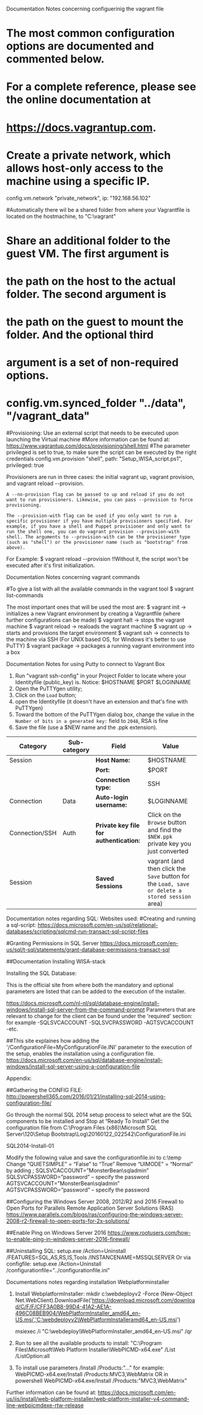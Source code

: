 Documentation Notes concerning configuerinig the vagrant file

  # The most common configuration options are documented and commented below.
  # For a complete reference, please see the online documentation at
  # https://docs.vagrantup.com.
  
  # Create a private network, which allows host-only access to the machine using a specific IP.
   config.vm.network "private_network", ip: "192.168.56.102"
   
   
  #Automatically there wil be a shared folder from where your Vagrantfile is located on the hostmachine, to "C:\vagrant"
  
  # Share an additional folder to the guest VM. The first argument is
  # the path on the host to the actual folder. The second argument is
  # the path on the guest to mount the folder. And the optional third
  # argument is a set of non-required options.
  # config.vm.synced_folder "../data", "/vagrant_data"
  
  
  #Provisioning: Use an external script that needs to be executed upon launching the Virtual machine
  #More information can be found at: https://www.vagrantup.com/docs/provisioning/shell.html
  #The parameter privileged is set to true, to make sure the script can be executed by the right credentials
  config.vm.provision "shell", path: "Setup_WISA_script.ps1", privileged: true
  
  
  
  Provisioners are run in three cases: the initial vagrant up, vagrant provision, and vagrant reload --provision.

    A --no-provision flag can be passed to up and reload if you do not want to run provisioners. Likewise, you can pass --provision to force provisioning.

    The --provision-with flag can be used if you only want to run a specific provisioner if you have multiple provisioners specified. For example, if you have a shell and Puppet provisioner and only want to run the shell one, you can do vagrant provision --provision-with shell. The arguments to --provision-with can be the provisioner type (such as "shell") or the provisioner name (such as "bootstrap" from above).
    
  For Example: $ vagrant reload --provision
  !!Without it, the script won't be executed after it's first initialization.
  
  
  Documentation Notes concerning vagrant commands
  
  #To give a list with all the available commands in the vagrant tool
$ vagrant list-commands 

The most important ones that will be used the most are:
$ vagrant init -> initializes a new Vagrant environment by creating a Vagrantfile (where further configurations can be made)
$ vagrant halt -> stops the vagrant machine
$ vagrant reload -> realoads the vagrant machine
$ vagrant up -> starts and provisions the target environment
$ vagrant ssh -> connects to the machine via SSH (For UNIX based OS, for Windows it's better to use PuTTY)
$ vagrant package -> packages a running vagrant environment into a box

Documentation Notes for using Putty to connect to Vagrant Box

1. Run "vagrant ssh-config" in your Project Folder to locate where your Identityfile (public_key) is.
Notice:
$HOSTNAME
$PORT
$LOGINNAME
2. Open the PuTTYgen utility;
3. Click on the `Load` button;
4. open the Identityfile (it doesn't have an extension and that's fine with PuTTYgen)
5. Toward the bottom of the PuTTYgen dialog box, change the value in the `Number of bits in a generated key:` field to `2048`, RSA is fine
6. Save the file (use a $NEW name and the .ppk extension).

Category | Sub-category | Field | Value
--- | --- | --- | ---
Session | | **Host Name:** | $HOSTNAME
| | | **Port:** | $PORT
| | | **Connection type:** | SSH
| Connection | Data | **Auto-login username:** | $LOGINNAME
| Connection/SSH | Auth | **Private key file for authentication:** | Click on the `Browse` button and find the `$NEW.ppk` private key you just converted
| Session | | **Saved Sessions** | vagrant (and then click the `Save` button for the `Load, save or delete a stored session` area)


Documentation notes regarding SQL:
Websites used:
#Creating and running a sql-script:
https://docs.microsoft.com/en-us/sql/relational-databases/scripting/sqlcmd-run-transact-sql-script-files

#Granting Permissions in SQL Server
https://docs.microsoft.com/en-us/sql/t-sql/statements/grant-database-permissions-transact-sql

##Documentation Installing WISA-stack
    
Installing the SQL Database:

This is the official site from where both the mandatory and optional parameters are listed that can be added to the execution of the installer.

https://docs.microsoft.com/nl-nl/sql/database-engine/install-windows/install-sql-server-from-the-command-prompt
Parameters that are relevant to change for the client can be found under the 'required' section: for example
    -SQLSVCACCOUNT
    -SQLSVCPASSWORD
    -AGTSVCACCOUNT
    -etc.

##This site explaines how adding the '/ConfigurationFile=MyConfigurationFile.INI' parameter to the execution of the setup, enables the installation using a configuration file.
https://docs.microsoft.com/en-us/sql/database-engine/install-windows/install-sql-server-using-a-configuration-file
    

Appendix:
    
##Gathering the CONFIG FILE:
http://powershell365.com/2016/01/21/installing-sql-2014-using-configuration-file/

Go through the normal SQL 2014 setup process to select what are the SQL components to be installed and Stop at “Ready To Install” 
Get the configuration file from
C:\Program Files (x86)\Microsoft SQL Server\120\Setup Bootstrap\Log\20160122_022542\ConfigurationFile.ini

SQL2014-Install-01

Modify the following value and save the configurationfile.ini to c:\temp
Change “QUIETSIMPLE” = “False” to “True”
Remove “UIMODE” = “Normal” by adding ;
SQLSVCACCOUNT=”MonsterBean\sqladmin”
SQLSVCPASSWORD=”password” – specify the password 
AGTSVCACCOUNT=”MonsterBean\sqladmin”
AGTSVCPASSWORD=”password” – specify the password 



##Configuring the Windows Server 2008, 2012/R2 and 2016 Firewall to Open Ports for Parallels Remote Application Server Solutions (RAS)
https://www.parallels.com/blogs/ras/configuring-the-windows-server-2008-r2-firewall-to-open-ports-for-2x-solutions/


##Enable Ping on Windows Server 2016
https://www.rootusers.com/how-to-enable-ping-in-windows-server-2016-firewall/


##Uninstalling SQL:
setup.exe /Action=Uninstall /FEATURES=SQL,AS,RS,IS,Tools /INSTANCENAME=MSSQLSERVER Or via configfile: 
setup.exe /Action=Uninstall /configurationfile="../configurationfile.ini"

Documentations notes regarding installation Webplatforminstaller

1. Install WebplatformInstaller:
  mkdir c:\webdeployv2 -Force
    (New-Object Net.WebClient).DownloadFile('https://download.microsoft.com/download/C/F/F/CFF3A0B8-99D4-41A2-AE1A-496C08BEB904/WebPlatformInstaller_amd64_en-US.msi','C:\webdeployv2\WebPlatformInstalleramd64_en-US.msi')
    
    msiexec /i "C:\webdeploy\WebPlatformInstaller_amd64_en-US.msi" /qr
    
2.  Run to see all the available products to install:
"C:\Program Files\Microsoft\Web Platform Installer\WebPICMD-x64.exe" /List /ListOption:all

3.  To install use parameters /Install /Products:"..."
for example: WebPICMD-x64.exe/Install /Products:MVC3,WebMatrix OR in powershell WebPICMD-x64.exe/Install /Products:"MVC3,WebMatrix"

Further information can be found at: https://docs.microsoft.com/en-us/iis/install/web-platform-installer/web-platform-installer-v4-command-line-webpicmdexe-rtw-release